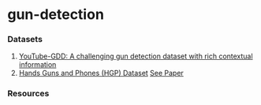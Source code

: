 # gun-detection

### Datasets
1. [YouTube-GDD: A challenging gun detection dataset with rich contextual information](https://github.com/UCAS-GYX/YouTube-GDD)
2. [Hands Guns and Phones (HGP) Dataset](https://drive.google.com/file/d/138Zp7MuchcS4He6LBFSTow5q97BwnpWv) [See Paper](https://www.researchgate.net/profile/Cuauhtemoc-Suarez-Ramirez-3/publication/356339851_TYolov5_A_Temporal_Yolov5_Detector_Based_on_Quasi-Recurrent_Neural_Networks_for_Real-Time_Handgun_Detection_in_Video)


### Resources
